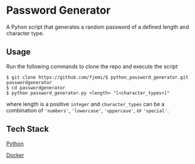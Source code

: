 # Password Generator
A Pyhon script that generates a random password of a defined length and 
character type.


## Usage
Run the following commands to clone the repo and execute the script
```
$ git clone https://github.com/fjemi/$ python_password_generator.git 
passwordgenerator
$ cd passwordgenerator
$ python password_generator.py <length> "[<character_types>]"
```
where length is a positive ```integer``` and ```character_types``` can be a 
combination of ```'numbers'```, ```'lowercase'```, ```'uppercase'```, or 
```'special'```.


## Tech Stack
[Python](https://pyhon.org)

[Docker](https://docker.com)
